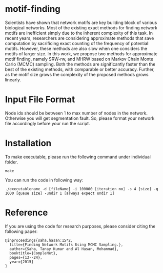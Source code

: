 # motif-finding
Scientists have shown that network motifs are key building block of various biological networks.
Most of the existing exact methods for finding network motifs are inefficient simply due 
to the inherent complexity of this task. In recent years, researchers are considering 
approximate methods that save computation by sacrificing exact counting of the frequency 
of potential motifs. However, these methods are also slow when one considers the motifs of larger size. 
In this work, we propose two methods for approximate motif finding, namely SRW-rw, and MHRW 
based on Markov Chain Monte Carlo (MCMC) sampling. Both the methods are significantly faster 
than the best of the existing methods, with comparable or better accuracy. Further, as the motif 
size grows the complexity of the proposed methods grows linearly.

# Input File Format
Node ids should be between 1 to max number of nodes in the network. Otherwise you will get segmentation fault.
So, please format your network file accordingly before your run the script.


# Installation
To make executable, please run the following command under individual folder.

```
make
```

You can run the code in following way: 

```
./executablename -d [fileName] -i 100000 [iteration no] -s 4 [size] -q 1000 [queue size] -undir 1 [always expect undir 1]
```


# Reference
If you are using the code for research purposes, please consider citing the following paper: 

```
@inproceedings{saha.hasan:15*2,
  title={Finding Network Motifs Using MCMC Sampling.},
  author={Saha, Tanay Kumar and Al Hasan, Mohammad},
  booktitle={CompleNet},
  pages={13--24},
  year={2015}
}
```
